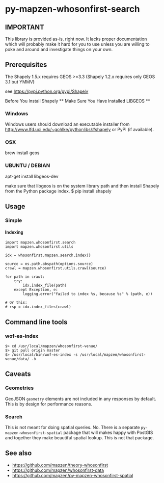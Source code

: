# py-mapzen-whosonfirst-search

## IMPORTANT

This library is provided as-is, right now. It lacks proper
documentation which will probably make it hard for you to use unless
you are willing to poke and around and investigate things on your
own.


## Prerequisites

The Shapely 1.5.x requires
   GEOS >=3.3 (Shapely 1.2.x requires only GEOS 3.1 but YMMV)

   see https://pypi.python.org/pypi/Shapely

Before You Install Shapely ** Make Sure You Have Installed LIBGEOS ** 

### Windows
   Windows users should download an executable installer from http://www.lfd.uci.edu/~gohlke/pythonlibs/#shapely or PyPI (if available).

### OSX
   brew install geos  

### UBUNTU / DEBIAN 

   apt-get install libgeos-dev 

make sure that libgeos is on the system library path and then install Shapely from the Python package index.
$ pip install shapely



## Usage

### Simple





#### Indexing

```
import mapzen.whosonfirst.search
import mapzen.whosonfirst.utils

idx = whosonfirst.mapzen.search.index()

source = os.path.abspath(options.source)
crawl = mapzen.whosonfirst.utils.crawl(source)

for path in crawl:
    try:
        idx.index_file(path)
    except Exception, e:
        logging.error("failed to index %s, because %s" % (path, e))

# Or this:
# rsp = idx.index_files(crawl)
```

## Command line tools

### wof-es-index

```
$> cd /usr/local/mapzen/whosonfirst-venue/
$> git pull origin master
$> /usr/local/bin/wof-es-index -s /usr/local/mapzen/whosonfirst-venue/data/ -b
```

## Caveats

### Geometries

GeoJSON `geometry` elements are not included in any responses by default. This is by design for performance reasons. 

### Search 

This is not meant for doing spatial queries. No. There is a separate `py-mapzen-whosonfirst-spatial` package that will makes happy with PostGIS and together they make beautiful spatial lookup. This is not that package.

## See also

* https://github.com/mapzen/theory-whosonfirst
* https://github.com/mapzen/whosonfirst-data
* https://github.com/mapzen/py-mapzen-whosonfirst-spatial
